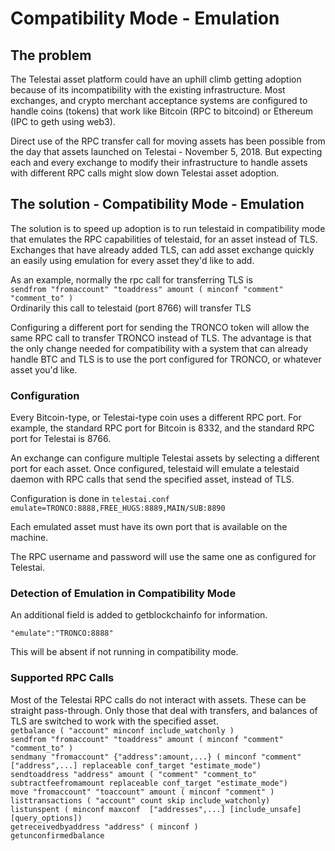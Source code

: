 # Compatibility Mode - Emulation

## The problem
The Telestai asset platform could have an uphill climb getting adoption because of its incompatibility with the existing infrastructure.  Most exchanges, and crypto merchant acceptance systems are configured to handle coins (tokens) that work like Bitcoin (RPC to bitcoind) or Ethereum (IPC to geth using web3).

Direct use of the RPC transfer call for moving assets has been possible from the day that assets launched on Telestai - November 5, 2018.  But expecting each and every exchange to modify their infrastructure to handle assets with different RPC calls might slow down Telestai asset adoption.

## The solution - Compatibility Mode - Emulation
The solution is to speed up adoption is to run telestaid in compatibility mode that emulates the RPC capabilities of telestaid, for an asset instead of TLS.  Exchanges that have already added TLS, can add asset exchange quickly an easily using emulation for every asset they'd like to add.

As an example, normally the rpc call for transferring TLS is   
```sendfrom "fromaccount" "toaddress" amount ( minconf "comment" "comment_to" )```   
Ordinarily this call to telestaid (port 8766) will transfer TLS

Configuring a different port for sending the TRONCO token will allow the same RPC call to transfer TRONCO instead of TLS.  The advantage is that the only change needed for compatibility with a system that can already handle BTC and TLS is to use the port configured for TRONCO, or whatever asset you'd like.

### Configuration
Every Bitcoin-type, or Telestai-type coin uses a different RPC port.  For example, the standard RPC port for Bitcoin is 8332, and the standard RPC port for Telestai is 8766.

An exchange can configure multiple Telestai assets by selecting a different port for each asset.  Once configured, telestaid will emulate a telestaid daemon with RPC calls that send the specified asset, instead of TLS.

Configuration is done in ```telestai.conf```  
```emulate=TRONCO:8888,FREE_HUGS:8889,MAIN/SUB:8890```

Each emulated asset must have its own port that is available on the machine.

The RPC username and password will use the same one as configured for Telestai.

### Detection of Emulation in Compatibility Mode
An additional field is added to getblockchainfo for information. 

```"emulate":"TRONCO:8888"```

This will be absent if not running in compatibility mode.

### Supported RPC Calls

Most of the Telestai RPC calls do not interact with assets.  These can be straight pass-through.  Only those that deal with transfers, and balances of TLS are switched to work with the specified asset.  
```getbalance ( "account" minconf include_watchonly )```  
```sendfrom "fromaccount" "toaddress" amount ( minconf "comment" "comment_to" )```    
```sendmany "fromaccount" {"address":amount,...} ( minconf "comment" ["address",...] replaceable conf_target "estimate_mode")```  
```sendtoaddress "address" amount ( "comment" "comment_to" subtractfeefromamount replaceable conf_target "estimate_mode")```  
```move "fromaccount" "toaccount" amount ( minconf "comment" )```  
```listtransactions ( "account" count skip include_watchonly)```  
```listunspent ( minconf maxconf  ["addresses",...] [include_unsafe] [query_options])```  
```getreceivedbyaddress "address" ( minconf )```  
```getunconfirmedbalance```  



